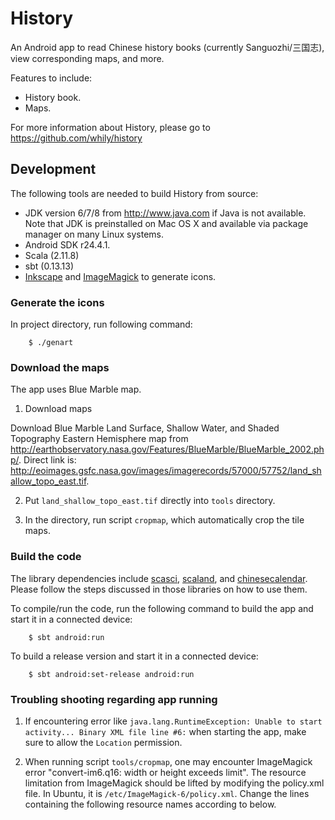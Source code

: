 History
=======

An Android app to read Chinese history books (currently Sanguozhi/三国志), view
corresponding maps, and more.

Features to include:

* History book.
* Maps.

For more information about History, please go to
  <https://github.com/whily/history>

Development
-----------

The following tools are needed to build History from source:

* JDK version 6/7/8 from <http://www.java.com> if Java is not available.
  Note that JDK is preinstalled on Mac OS X and available via package manager
  on many Linux systems.
* Android SDK r24.4.1.
* Scala (2.11.8)
* sbt (0.13.13)
* [Inkscape](http://inkscape.org) and [ImageMagick](http://www.imagemagick.org)
  to generate icons.

### Generate the icons

In project directory, run following command:

        $ ./genart

### Download the maps

The app uses Blue Marble map.

1. Download maps

Download Blue Marble Land Surface, Shallow Water, and Shaded
Topography Eastern Hemisphere map from
<http://earthobservatory.nasa.gov/Features/BlueMarble/BlueMarble_2002.php/>.
Direct link is:
<http://eoimages.gsfc.nasa.gov/images/imagerecords/57000/57752/land_shallow_topo_east.tif>.

2. Put `land_shallow_topo_east.tif` directly into `tools` directory.

3. In the directory, run script `cropmap`, which automatically crop
the tile maps.

### Build the code

The library dependencies include
[scasci](https://github.com/whily/scasci),
[scaland](https://github.com/whily/scaland), and
[chinesecalendar](https://github.com/whily/chinesecalendar).  Please
follow the steps discussed in those libraries on how to use them.

To compile/run the code, run the following command to build the
   app and start it in a connected device:

        $ sbt android:run

To build a release version and start it in a connected device:

        $ sbt android:set-release android:run

### Troubling shooting regarding app running

1. If encountering error like `java.lang.RuntimeException: Unable to
   start activity... Binary XML file line #6:` when starting the app,
   make sure to allow the `Location` permission.

2. When running script `tools/cropmap`, one may encounter ImageMagick
   error "convert-im6.q16: width or height exceeds limit". The
   resource limitation from ImageMagick should be lifted by modifying the
   policy.xml file. In Ubuntu, it is `/etc/ImageMagick-6/policy.xml`.
   Change the lines containing the following resource names according
   to below.

    <policy domain="resource" name="memory" value="2GiB"/>
    <policy domain="resource" name="map" value="4GiB"/>
    <policy domain="resource" name="width" value="24KP"/>
    <policy domain="resource" name="height" value="24KP"/>
    <policy domain="resource" name="area" value="800MP"/>
    <policy domain="resource" name="disk" value="8GiB"/>
